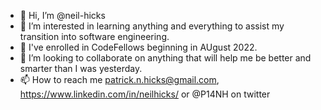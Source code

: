 - 👋 Hi, I’m @neil-hicks
- 👀 I’m interested in learning anything and everything to assist my transition into software engineering.
- 🌱 I've enrolled in CodeFellows beginning in AUgust 2022.
- 💞️ I’m looking to collaborate on anything that will help me be better and smarter than I was yesterday.
- 📫 How to reach me patrick.n.hicks@gmail.com, https://www.linkedin.com/in/neilhicks/ or @P14NH on twitter

<!---
neil-hicks/neil-hicks is a ✨ special ✨ repository because its `README.md` (this file) appears on your GitHub profile.
You can click the Preview link to take a look at your changes.
--->
